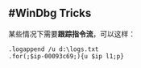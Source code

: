 #WinDbg Tricks
--------------------------------

某些情况下需要**跟踪指令流**，可以这样：
```
.logappend /u d:\logs.txt
.for(;$ip-00093c69;){u $ip l1;p}
```
